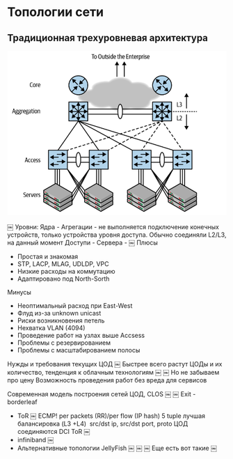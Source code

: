 # Топологии сети

## Традиционная трехуровневая архитектура

![alt text](https://github.com/Deselerrano/-design_data_center/blob/main/lecuture/1.png?raw=true)

￼
Уровни:
Ядра - 
Агрегации - не выполняется подключение конечных устройств, только устройства уровня доступа. Обычно соединяли L2/L3, на данный момент 
Доступи - 
Сервера - 
￼
Плюсы
- Простая и знакомая
- STP, LACP, MLAG, UDLDP, VPC
- Низкие расходы на коммутацию
- Адаптировано под North-Sorth

Минусы
- Неоптимальный расход при East-West
- Флуд из-за unknown unicast
- Риски возникновения петель
- Нехватка VLAN (4094)
- Проведение работ на узлах выше Accsess
- Проблемы с резервированием
- Проблемы с масштабированием полосы

Нужды и требования текущих ЦОД
￼
Быстрее всего растут ЦОДы и их количество, тенденция к облачным технологиям
￼
￼
Но не забываем про цену Возможность проведения работ без вреда для сервисов

Современная модель построения сетей ЦОД, CLOS
￼
￼
Exit - borderleaf
+ ToR
￼
ECMP! per packets (RR)/per flow (IP hash)
5 tuple лучшая балансировка (L3 +L4)  src/dst ip, src/dst port, proto
ЦОД соединяются DCI
ToR
￼
+ infiniband
￼
+ Альтернативные топологии JellyFish
￼
￼
￼
Еще есть вот такие
￼
